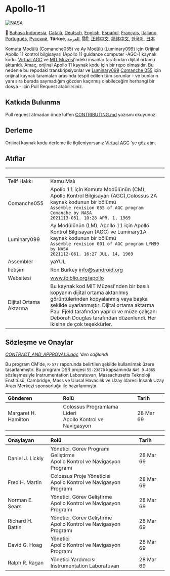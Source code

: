 # Apollo-11
[![NASA][1]][2]

:crossed_flags:
[Bahasa Indonesia][ID],
[Català][CA],
[Deutsch][DE],
[English][EN],
[Español][ES],
[Français][FR],
[Italiano][IT],
[Português][PT_BR],
[Русский][RU],
**Türkçe**,
[العربية][AR],
[हिंदी][HI_IN],
[正體中文][ZH_TW],
[简体中文][ZH_CN],
[한국어][KO_KR],
[日本][JA]

[AR]:README.ar.md
[ID]:README.id.md
[CA]:README.ca.md
[DE]:README.de.md
[EN]:README.md
[ES]:README.es.md
[IT]:README.it.md
[FR]:README.fr.md
[JA]:README.ja.md
[PT_BR]:README.pt_br.md
[ZH_TW]:README.zh_tw.md
[ZH_CN]:README.zh_cn.md
[KO_KR]:README.ko_kr.md
[HI_IN]:README.hi_in.md
[RU]:README.ru.md

Komuta Modülü (Comanche055) ve Ay Modülü (Luminary099) için Orijinal Apollo 11 kontrol bilgisayarı 
(Apollo 11 guidance computer -AGC-) kaynak kodu.  [Virtual AGC][3] ve [MIT Müzesi][4]'ndeki insanlar tarafından 
dijital ortama aktarıldı. Amaç, orijinal Apollo 11 kaynak kodu için bir repo olmasıdır. Bu nedenle bu repodaki 
transkripsiyonlar ve [Luminary099][5]  [Comanche 055][6] için orijinal kaynak taramaları arasında tespit edilen 
tüm sorunlar - ve bunların yanı sıra burada saymadığım gözden kaçırmış olabileceğim herhangi bir dosya - için 
Pull Request atabilirsiniz.  

## Katkıda Bulunma

Pull request atmadan önce lütfen [CONTRIBUTING.md][7] yazısını okuyunuz. 

## Derleme

Orijinal kaynak kodu derleme ile ilgileniyorsanız [Virtual AGC][8] ‘ye göz atın.

## Atıflar

&nbsp;         | &nbsp;
:------------- | :-----
Telif Hakkı     | Kamu Malı
Comanche055    | Apollo 11 için Komuta Modülünün (CM), Apollo Kontrol Bilgisayarı (AGC),Colossus 2A kaynak kodunun bir bölümü <br>`Assemble revision 055 of AGC program Comanche by NASA`<br>`2021113-051. 10:28 APR. 1, 1969`
Luminary099    | Ay Modülünün (LM), Apollo 11 için Apollo Kontrol Bilgisayarı (AGC) ve Luminary1A kaynak kodunun bir bölümü<br>`Assemble revision 001 of AGC program LYM99 by NASA`<br>`2021112-061. 16:27 JUL. 14, 1969`
Assembler      | yaYUL
İletişim        | Ron Burkey <info@sandroid.org>
Websitesi        | www.ibiblio.org/apollo
Dijital Ortama Aktarma | Bu kaynak kod MIT Müzesi'nden bir basılı kopyanın dijital ortama aktarılmış görüntülerinden kopyalanmış veya başka şekilde uyarlanmıştır. Dijital ortama aktarma Paul Fjeld tarafından yapıldı ve müze çalışanı Deborah Douglas tarafından düzenlendi. Her ikisine de çok teşekkürler.

## Sözleşme ve Onaylar

*[CONTRACT_AND_APPROVALS.agc] 'den sağlandı*

Bu program CM'de, `R-577` raporunda belirtilen şekilde kullanılmak üzere tasarlanmıştır. Bu program DSR projesi `55-23870` kapsamında `NAS 9-4065` sözleşmesiyle Instrumentation Laboratuvarı, Massachusetts Teknoloji Enstitüsü, Cambridge, Mass ve Ulusal Havacılık ve Uzay İdaresi İnsanlı Uzay Aracı Merkezi sponsorluğu ile hazırlanmıştır.

Gönderen          | Rolü | Tarih
:-------------------- | :--- | :---
Margaret H. Hamilton  | Colossus Programlama Lideri<br>Apollo Kontrol ve Navigasyon| 28 Mar 69

Onaylayan        | Rolü | Tarih
:----------------- | :--- | :---
Daniel J. Lickly   | Yönetici, Görev Programı Geliştirme<br>Apollo Kontrol ve Navigasyon Programı | 28 Mar 69
Fred H. Martin     | Colossus Proje Yöneticisi<br>Apollo Kontrol ve Navigasyon Programı | 28 Mar 69
Norman E. Sears    | Yönetici, Görev Geliştirme<br>Apollo Kontrol ve Navigasyon Programı | 28 Mar 69
Richard H. Battin  | Yönetici, Görev Geliştirme<br>Apollo Kontrol ve Navigasyon Programı | 28 Mar 69
David G. Hoag      | Yönetici<br>Apollo Kontrol ve Navigasyon Programı | 28 Mar 69
Ralph R. Ragan     | Yönetici Yardımcısı<br>Instrumentation Laboratuvarı | 28 Mar 69

[CONTRACT_AND_APPROVALS.agc]:https://github.com/chrislgarry/Apollo-11/blob/master/Comanche055/CONTRACT_AND_APPROVALS.agc
[1]:https://rawcdn.githack.com/aleen42/badges/c9246f74/src/nasa.svg
[2]:https://www.nasa.gov/mission_pages/apollo/missions/apollo11.html
[3]:http://www.ibiblio.org/apollo/
[4]:http://web.mit.edu/museum/
[5]:http://www.ibiblio.org/apollo/ScansForConversion/Luminary099/
[6]:http://www.ibiblio.org/apollo/ScansForConversion/Comanche055/
[7]:https://github.com/chrislgarry/Apollo-11/blob/master/CONTRIBUTING.md
[8]:https://github.com/rburkey2005/virtualagc

